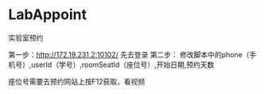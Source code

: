 # LabAppoint
实验室预约

第一步：http://172.19.231.2:10102/ 先去登录
第二步： 修改脚本中的phone（手机号）,userId（学号）,roomSeatId（座位号）,开始日期,预约天数

座位号需要去预约网站上按F12获取，看视频
